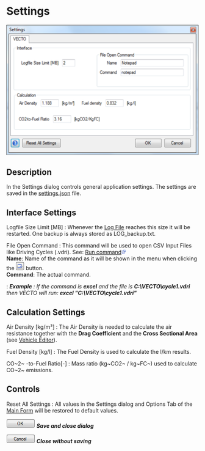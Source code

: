 Settings
========

![](pics/Settings.svg)


Description
-----------
In the Settings dialog controls general application settings. The settings are saved in the [settings.json](../fileformat/App.html) file.

Interface Settings
------------------

Logfile Size Limit \[MB\]
:	Whenever the [Log File](../fileformat/App.html) reaches this size it will be restarted. One backup is always stored as LOG\_backup.txt.

File Open Command
:	This command will be used to open CSV Input Files like Driving Cycles (.vdri). See: [Run command![](../pics/misc/external-icon%2012x12.png)](http://en.wikipedia.org/wiki/Run_command)\
**Name**: Name of the command as it will be shown in the menu when clicking the ![](../pics/misc/OpenFile.PNG) button.\
**Command**: The actual command.

:	***Example*** *: If the command is* ***excel*** *and the file is* ***C:\\VECTO\\cycle1.vdri*** *then VECTO will run:* ***excel "C:\\VECTO\\cycle1.vdri"***


Calculation Settings
--------------------

Air Density \[kg/m³\]
:	The Air Density is needed to calculate the air resistance together with the **Drag Coefficient** and the **Cross Sectional Area** (see [Vehicle Editor](VEH-Editor.html)).

Fuel Density \[kg/l\]
:	The Fuel Density is used to calculate the l/km results.

CO~2~ -to-Fuel Ratio\[-\]
:	Mass ratio (kg~CO2~ / kg~FC~) used to calculate CO~2~ emissions.


Controls
--------

Reset All Settings
:	All values in the Settings dialog and Options Tab of the [Main Form](mainform.html) will be restored to default values.

![](../pics/misc/OK.png) ***Save and close dialog***

![](../pics/misc/Cancel.png) ***Close without saving***
